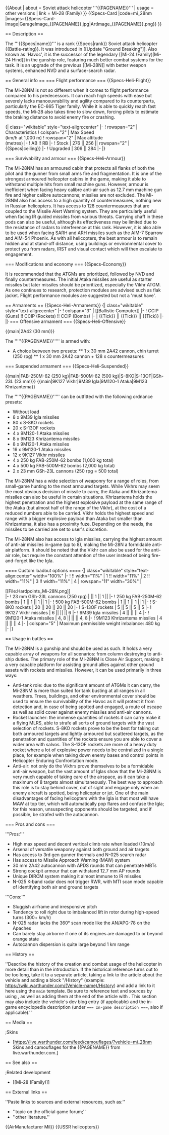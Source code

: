 {{About
| about = Soviet attack helicopter '''{{PAGENAME}}'''
| usage = other versions
| link = Mi-28 (Family)
}}
{{Specs-Card
|code=mi_28nm
|images={{Specs-Card-Image|GarageImage_{{PAGENAME}}.jpg|ArtImage_{{PAGENAME}}.png}}
}}

== Description ==
<!-- ''In the description, the first part should be about the history of and the creation and combat usage of the helicopter, as well as its key features. In the second part, tell the reader about the helicopter in the game. Insert a screenshot of the vehicle, so that if the novice player does not remember the vehicle by name, he will immediately understand what kind of vehicle the article is talking about.'' -->
The '''{{Specs|name}}''' is a rank {{Specs|rank}} Soviet attack helicopter {{Battle-rating}}. It was introduced in [[Update "Ground Breaking"]]. Also known as 'Havoc', it is the successor of the legendary [[Mi-24 (Family)|Mi-24 Hind]] in the gunship role, featuring much better combat systems for the task. It is an upgrade of the previous [[Mi-28N]] with better weapon systems, enhanced NVD and a surface-search radar.

== General info ==
=== Flight performance ===
{{Specs-Heli-Flight}}
<!-- ''Describe how the helicopter behaves in the air. Speed, manoeuvrability, acceleration and allowable loads - these are the most important characteristics of the vehicle.'' -->
The Mi-28NM is not so different when it comes to flight performance compared to his predecessors. It can reach high speeds with ease but severely lacks manoeuvrability and agility compared to its counterparts, particularly the EC-665 Tiger family. While it is able to quickly reach fast speeds, the Mi-28 also takes time to slow down, forcing pilots to estimate the braking distance to avoid enemy fire or crashing.

{| class="wikitable" style="text-align:center"
|-
! rowspan="2" | Characteristics
! colspan="2" | Max Speed<br>(km/h at 1,000 m)
! rowspan="2" | Max altitude<br>(metres)
|-
! AB !! RB
|-
! Stock
| 276 || 256 || rowspan="2" | {{Specs|ceiling}}
|-
! Upgraded
| 306 || 284
|-
|}

=== Survivability and armour ===
{{Specs-Heli-Armour}}
<!-- ''Examine the survivability of the helicopter. Note how vulnerable the structure is and how secure the pilot is, whether the fuel tanks are armoured, etc. Describe the armour, if there is any, and also mention the vulnerability of other critical systems.'' -->
The Mi-28NM has an armoured cabin that protects all flanks of both the pilot and the gunner from small arms fire and fragmentation. It is one of the strongest armoured helicopter cabins in the game, making it able to withstand multiple hits from small machine guns. However, armour is inefficient when facing heavy calibre anti-air such as 12.7 mm machine gun fire and higher calibre autocannons; missiles are not excluded. The Mi-28NM also has access to a high quantity of countermeasures, nothing new in Russian helicopters. It has access to 128 countermeasures that are coupled to the Missile Alert Warning system. They are particularly useful when facing IR guided missiles from various threats. Carrying chaff in these pods can also be useful, although its effectiveness may be limited due to the resistance of radars to interference at this rank. However, it is also able to be used when facing SARH and ARH missiles such as the AIM-7 Sparrow and AIM-54 Phoenix. As with all helicopters, the best armour is to remain hidden and at stand-off distance, using buildings or environmental cover to protect you from radars, IRST and visual contact which will then escalate to engagement.

=== Modifications and economy ===
{{Specs-Economy}}

It is recommended that the ATGMs are prioritized, followed by NVD and finally countermeasures. The initial Ataka missiles are useful as starter missiles but later missiles should be prioritized, especially the Vikhr ATGM. As one continues to research, protection modules are advised such as flak jacket. Flight performance modules are suggested but not a 'must have'.

== Armaments ==
{{Specs-Heli-Armaments}}
{| class="wikitable" style="text-align:center"
|-
! colspan="3" | [[Ballistic Computer]]
|-
! CCIP (Guns) !! CCIP (Rockets) !! CCIP (Bombs)
|-
| {{Tick}} || {{Tick}} || {{Tick}}
|-
|}
=== Offensive armament ===
{{Specs-Heli-Offensive}}
<!-- ''Describe the offensive armament of the helicopter, if any. Describe how effective the cannons and machine guns are in battle, also what ammunition belts or drums are better to use. If there is no offensive weaponry, delete this subsection.'' -->
{{main|2A42 (30 mm)}}

The '''''{{PAGENAME}}''''' is armed with:

* A choice between two presets:
** 1 x 30 mm 2A42 cannon, chin turret (250 rpg)
** 1 x 30 mm 2A42 cannon + 128 x countermeasures

=== Suspended armament ===
{{Specs-Heli-Suspended}}
<!-- ''Describe the helicopter's suspended armament: additional cannons under the winglets, any bombs, and rockets. Since any helicopter is essentially only a platform for suspended weaponry, this section is significant and deserves your special attention. If there is no suspended weaponry remove this subsection.'' -->
{{main|FAB-250M-62 (250 kg)|FAB-500M-62 (500 kg)|S-8KO|S-13OF|GSh-23L (23 mm)}}
{{main|9K127 Vikhr|9M39 Igla|9M120-1 Ataka|9M123 Khrizantema}}

The '''''{{PAGENAME}}''''' can be outfitted with the following ordnance presets:

* Without load
* 8 x 9M39 Igla missiles
* 80 x S-8KO rockets
* 20 x S-13OF rockets
* 4 x 9M120-1 Ataka missiles
* 8 x 9M123 Khrizantema missiles
* 8 x 9M120-1 Ataka missiles
* 16 x 9M120-1 Ataka missiles
* 12 x 9K127 Vikhr missiles
* 4 x 250 kg FAB-250M-62 bombs (1,000 kg total)
* 4 x 500 kg FAB-500M-62 bombs (2,000 kg total)
* 2 x 23 mm GSh-23L cannons (250 rpg = 500 total)

The Mi-28NM has a wide selection of weaponry for a range of roles, from small-game hunting to the most armoured targets. While Vikhrs may seem the most obvious decision of missile to carry, the Ataka and Khrizantema missiles can also be useful in certain situations. Khrizantema holds the highest penetration and the highest explosive payload at the same range of the Ataka (but almost half of the range of the Vikhr), at the cost of a reduced numbers able to be carried. Vikhr holds the highest speed and range with a bigger explosive payload than Ataka but smaller than Khrizantema, it also has a proximity fuze. Depending on the needs, the missiles to be carried are set to user's discretion.

The Mi-28NM also has access to Igla missiles, carrying the highest amount of anti-air missiles in-game (up to 8), making the Mi-28N a formidable anti-air platform. It should be noted that the Vikhr can also be used for the anti-air role, but require the constant attention of the user instead of being fire-and-forget like the Igla.

==== Custom loadout options ====
{| class="wikitable" style="text-align:center" width="100%"
|-
! !! width="11%" | 1 !! width="11%" | 2 !! width="11%" | 3 !! width="11%" | 4
| rowspan="11" width="30%" | <div class="ttx-image">[[File:Hardpoints_Mi-28N.png]]</div>
|-
! 23 mm GSh-23L cannons (250 rpg)
| || 1 || 1 ||
|-
! 250 kg FAB-250M-62 bombs
| 1 || 1 || 1 || 1
|-
! 500 kg FAB-500M-62 bombs
| 1 || 1 || 1 || 1
|-
! S-8KO rockets
| 20 || 20 || 20 || 20
|-
! S-13OF rockets
| 5 || 5 || 5 || 5
|-
! 9K127 Vikhr missiles
| 6 || || || 6
|-
! 9M39 Igla missiles
| 4 || || || 4
|-
! 9M120-1 Ataka missiles
| 4, 8 || || || 4, 8
|-
! 9M123 Khrizantema missiles
| 4 || || || 4
|-
| colspan="5" | Maximum permissible weight imbalance: 480 kg
|-
|}

== Usage in battles ==
<!-- ''Describe the tactics of playing in a helicopter, the features of using the helicopter in a team and advice on tactics. Refrain from creating a "guide" - do not impose a single point of view, but instead, give the reader food for thought. Examine the most dangerous enemies and give recommendations on fighting them. If necessary, note the specifics of the game in different modes (AB, RB, SB).'' -->
The Mi-28NM is a gunship and should be used as such. It holds a very capable array of weapons for all scenarios: from column destroying to anti-ship duties. The primary role of the Mi-28NM is Close Air Support, making it a very capable platform for assisting ground allies against other ground assets with rockets and missiles. However, it can be used primarily in three ways:

* Anti-tank role: due to the significant amount of ATGMs it can carry, the Mi-28NM is more than suited for tank busting at all ranges in all weathers. Trees, buildings, and other environmental cover should be used to ensure the survivability of the Havoc as it will protect it from detection and, in case of being spotted and engaged, a route of escape as well as solid cover against enemy missiles and anti-air cannons.
* Rocket launcher: the immense quantities of rockets it can carry make it a flying MLRS, able to strafe all sorts of ground targets with the vast selection of rockets. S-8KO rockets prove to be the best for taking out both armoured targets and lightly armoured but scattered targets, as the penetration and quantities of the rockets ensure you are able to cover a wider area with salvos. The S-13OF rockets are more of a heavy duty rocket where a lot of explosive power needs to be centralized in a single place, for example when taking down enemy bases and control points in Helicopter Enduring Confrontation mode.
* Anti-air: not only do the Vikhrs prove themselves to be a formidable anti-air weapon, but the vast amount of Iglas show that the Mi-28NM is very much capable of taking care of the airspace, as it can take a maximum of 8 targets almost simultaneously. The best way to approach this role is to stay behind cover, out of sight and engage only when an enemy aircraft is spotted, being helicopter or jet. One of the main disadvantages of facing helicopters with the Igla is that most will have MAW at top tier, which will automatically pop flares and confuse the Igla; for this reason, unsuspecting opponents should be targeted, and if possible, be strafed with the autocannon.

=== Pros and cons ===
<!-- ''Summarise and briefly evaluate the vehicle in terms of its characteristics and combat effectiveness. Mark its pros and cons in the bulleted list. Try not to use more than 6 points for each of the characteristics. Avoid using categorical definitions such as "bad", "good" and the like - use substitutions with softer forms such as "inadequate" and "effective".'' -->

'''Pros:'''

* High max speed and decent vertical climb rate when loaded (10m/s) 
* Arsenal of versatile weaponry against both ground and air targets
* Has access to 3rd gen gunner thermals and N-025 search radar
* Has access to Missile Approach Warning (MAW) system
* 30 mm 2A42 autocannon with APDS rounds that can penetrate MBTs
* Strong cockpit armour that can withstand 12.7 mm AP rounds
* Unique DIRCM system making it almost immune to IR missiles
* N-025 K-band radar does not trigger RWR, with MTI scan mode capable of identifying both air and ground targets

'''Cons:'''

* Sluggish airframe and irresponsive pitch
* Tendency to roll right due to imbalanced lift in rotor during high-speed turns (300+ km/h)
* N-025 radar lacks the 360° scan mode like the AN/APG-78 on the Apaches
* Can barely stay airborne if one of its engines are damaged to or beyond orange state
* Autocannon dispersion is quite large beyond 1 km range

== History ==
<!-- ''Describe the history of the creation and combat usage of the helicopter in more detail than in the introduction. If the historical reference turns out to be too long, take it to a separate article, taking a link to the article about the vehicle and adding a block "/History" (example: <nowiki>https://wiki.warthunder.com/(Vehicle-name)/History</nowiki>) and add a link to it here using the <code>main</code> template. Be sure to reference text and sources by using <code><nowiki><ref></ref></nowiki></code>, as well as adding them at the end of the article with <code><nowiki><references /></nowiki></code>. This section may also include the vehicle's dev blog entry (if applicable) and the in-game encyclopedia description (under <code><nowiki>=== In-game description ===</nowiki></code>, also if applicable).'' -->
''Describe the history of the creation and combat usage of the helicopter in more detail than in the introduction. If the historical reference turns out to be too long, take it to a separate article, taking a link to the article about the vehicle and adding a block "/History" (example: <nowiki>https://wiki.warthunder.com/(Vehicle-name)/History</nowiki>) and add a link to it here using the <code>main</code> template. Be sure to reference text and sources by using <code><nowiki><ref></ref></nowiki></code>, as well as adding them at the end of the article with <code><nowiki><references /></nowiki></code>. This section may also include the vehicle's dev blog entry (if applicable) and the in-game encyclopedia description (under <code><nowiki>=== In-game description ===</nowiki></code>, also if applicable).''

== Media ==
<!-- ''Excellent additions to the article would be video guides, screenshots from the game, and photos.'' -->

;Skins

* [https://live.warthunder.com/feed/camouflages/?vehicle=mi_28nm Skins and camouflages for the {{PAGENAME}} from live.warthunder.com.]

== See also ==
<!-- ''Links to the articles on the War Thunder Wiki that you think will be useful for the reader, for example:''
* ''reference to the series of the helicopter;''
* ''links to approximate analogues of other nations and research trees.'' -->

;Related development

* [[Mi-28 (Family)]]

== External links ==
<!-- ''Paste links to sources and external resources, such as:''
* ''topic on the official game forum;''
* ''other literature.'' -->
''Paste links to sources and external resources, such as:''

* ''topic on the official game forum;''
* ''other literature.''

{{AirManufacturer Mil}}
{{USSR helicopters}}